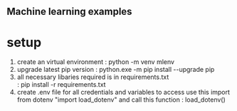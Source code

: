 ## Machine learning examples

# setup
1. create an virtual environment 
    : python -m venv mlenv
2. upgrade latest pip version 
    : python.exe -m pip install --upgrade pip
3. all necessary libaries required is in requirements.txt  
    : pip install -r requirements.txt
4. create .env file for all credentials and variables to access use this import from dotenv "import load_dotenv" and call this function : load_dotenv()